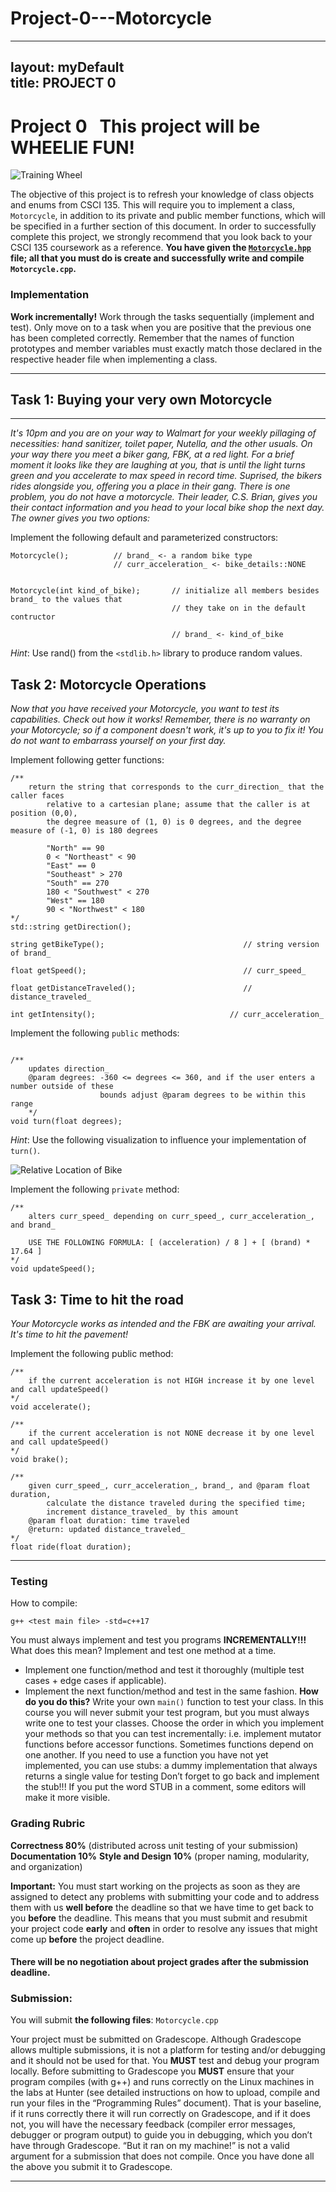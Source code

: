 # Project-0---Motorcycle
---  
layout: myDefault  
title: PROJECT 0  
---  

# Project 0 &nbsp; This project will be WHEELIE FUN!
![Training Wheel](./wheelie1.png)

The objective of this project is to refresh your knowledge of class objects and enums from CSCI 135. This will require you to implement a class, `Motorcycle`, in addition to its private and public member functions, which will be specified in a further section of this document. In order to successfully complete this project, we strongly recommend that you look back to your CSCI 135 coursework as a reference. **You have given the [`Motorcycle.hpp`](Motorcycle.hpp) file; all that you must do is create and successfully write and compile `Motorcycle.cpp`.**  

### Implementation
**Work incrementally!** Work through the tasks sequentially (implement and test). Only move on to a task when you are positive that the previous one has been completed correctly. Remember that the names of function prototypes and member variables must exactly match those declared in the respective header file when implementing a class. 

---
## **Task 1: Buying your very own Motorcycle**
---
*It's 10pm and you are on your way to Walmart for your weekly pillaging of necessities: hand sanitizer, toilet paper, Nutella, and the other usuals. On your way there you meet a biker gang, FBK, at a red light. For a brief moment it looks like they are laughing at you, that is until the light turns green and you accelerate to max speed in record time. Suprised, the bikers rides alongside you, offering you a place in their gang. There is one problem, you do not have a motorcycle. Their leader, C.S. Brian, gives you their contact information and you head to your local bike shop the next day. The owner gives you two options:*

Implement the following default and parameterized constructors:

```
Motorcycle();          // brand_ <- a random bike type
                       // curr_acceleration_ <- bike_details::NONE


Motorcycle(int kind_of_bike);       // initialize all members besides brand_ to the values that 
                                    // they take on in the default contructor

                                    // brand_ <- kind_of_bike
```

*Hint*: Use rand() from the `<stdlib.h>` library to produce random values.
## Task 2: Motorcycle Operations
*Now that you have received your Motorcycle, you want to test its capabilities. Check out how it works! Remember, there is no warranty on your Motorcycle; so if a component doesn't work, it's up to you to fix it! You do not want to embarrass yourself on your first day.*

Implement following getter functions:

```
/**
    return the string that corresponds to the curr_direction_ that the caller faces 
        relative to a cartesian plane; assume that the caller is at position (0,0),
        the degree measure of (1, 0) is 0 degrees, and the degree measure of (-1, 0) is 180 degrees

        "North" == 90
        0 < "Northeast" < 90 
        "East" == 0
        "Southeast" > 270
        "South" == 270
        180 < "Southwest" < 270
        "West" == 180
        90 < "Northwest" < 180
*/
std::string getDirection();

string getBikeType();                               // string version of brand_

float getSpeed();                                   // curr_speed_

float getDistanceTraveled();                        // distance_traveled_

int getIntensity();                              // curr_acceleration_
```

Implement the following `public` methods:

```

/** 
    updates direction_
    @param degrees: -360 <= degrees <= 360, and if the user enters a number outside of these
                    bounds adjust @param degrees to be within this range
    */
void turn(float degrees);
```

*Hint*: Use the following visualization to influence your implementation of `turn()`.
  
![Relative Location of Bike](./bike.gif)

Implement the following `private` method:

```
/**
    alters curr_speed_ depending on curr_speed_, curr_acceleration_, and brand_

    USE THE FOLLOWING FORMULA: [ (acceleration) / 8 ] + [ (brand) * 17.64 ]
*/
void updateSpeed();
```
## Task 3: Time to hit the road
*Your Motorcycle works as intended and the FBK are awaiting your arrival. It's time to hit the pavement!*

Implement the following public method:
```
/**
    if the current acceleration is not HIGH increase it by one level and call updateSpeed()
*/
void accelerate();

/**
    if the current acceleration is not NONE decrease it by one level and call updateSpeed()
*/
void brake();

/**
    given curr_speed_, curr_acceleration_, brand_, and @param float duration,
        calculate the distance traveled during the specified time;
        increment distance_traveled_ by this amount
    @param float duration: time traveled
    @return: updated distance_traveled_
*/
float ride(float duration);
```



---

### Testing
How to compile:
```
g++ <test main file> -std=c++17
```
You must always implement and test you programs **INCREMENTALLY!!!**
What does this mean? Implement and test one method at a time.
* Implement one function/method and test it thoroughly (multiple test cases + edge cases if applicable).
* Implement the next function/method and test in the same fashion.
    **How do you do this?** Write your own `main()` function to test your class. In this course you will never submit your test program, but you must always write one to test your classes. Choose the order in which you implement your methods so that you can test incrementally: i.e. implement mutator functions before accessor functions. Sometimes functions depend on one another. If you need to use a function you have not yet implemented, you can use stubs: a dummy implementation that always returns a single value for testing Don’t forget to go back and implement the stub!!! If you put the word STUB in a comment, some editors will make it more visible.

### Grading Rubric

**Correctness 80%** (distributed across unit testing of your submission)
**Documentation 10%**
**Style and Design 10%** (proper naming, modularity, and organization)

**Important:** You must start working on the projects as soon as they are assigned to detect any problems with submitting your code and to address them with us **well before** the deadline so that we have time to get back to you **before** the deadline. This means that you must submit and resubmit your project code **early** and **often** in order to resolve any issues that might come up **before** the project deadline.
#### There will be no negotiation about project grades after the submission deadline. ####
  
### Submission:
You will submit **the following files**:
`Motorcycle.cpp`

Your project must be submitted on Gradescope. Although Gradescope allows multiple submissions, it is not a platform for testing and/or debugging and it should not be used for that. You **MUST** test and debug your program locally. Before submitting to Gradescope you **MUST** ensure that your program compiles (with g++) and runs correctly on the Linux machines in the labs at Hunter (see detailed instructions on how to upload, compile and run your files in the “Programming Rules” document). That is your baseline, if it runs correctly there it will run correctly on Gradescope, and if it does not, you will have the necessary feedback (compiler error messages, debugger or program output) to guide you in debugging, which you don’t have through Gradescope. “But it ran on my machine!” is not a valid argument for a submission that does not compile. Once you have done all the above you submit it to Gradescope.  
  
  
---  
  

